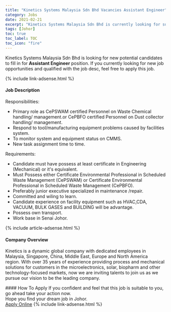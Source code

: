 ```yaml
---
title: "Kinetics Systems Malaysia Sdn Bhd Vacancies Assistant Engineer" 
category: Jobs 
date: 2021-02-21 
excerpt: "Kinetics Systems Malaysia Sdn Bhd is currently looking for suitable person to fill in the Assistant Engineer which based in Johor" 
tags: [Johor] 
toc: true 
toc_label: TOC 
toc_icon: "fire" 
--- 
```


<p>Kinetics Systems Malaysia Sdn Bhd is looking for new potential candidates to fill in for <b>Assistant Engineer</b> position. If you currently looking for new job opportunities and qualified with the job desc, feel free to apply this job.
</p>{% include link-adsense.html %} 
<div><div><h4>Job Description</h4></div><div><div><span><div><p>Responsibilities:</p><ul><li>Primary role&#160;as CePSWAM certified Personnel on Waste Chemical handling/ management.or CePBFO certified Personnel on Dust collector handling/ management.</li><li>Respond to tool/manufacturing equipment problems caused by facilities system.</li><li>To monitor system and equipment status on CMMS.</li><li>New task assignment time to time.</li></ul><p>Requirements:</p><ul><li>Candidate must have possess at least certificate in Engineering (Mechanical) or it's equivalent.</li><li>Must Possess either Certificate Environmental Professional in Scheduled Waste Management (CePSWAM) or Certificate Environmental Professional in Scheduled Waste Management (CePBFO).</li><li>Preferably junior executive specialized in maintenance /repair.</li><li>Committed and wiling to learn.</li><li>Candidate experience on facility equipment such as HVAC,CDA, VACUUM, BULK GASES and BUILDING will be advantage.</li><li>Possess own transport.</li><li>Work base in Senai Johor.</li></ul></div></span></div></div></div> 
{% include article-adsense.html %} 
<div><div><h4>Company Overview</h4></div><div><div><span><div><p>Kinetics is a dynamic global company with dedicated employees in Malaysia, Singapore, China, Middle East, Europe and North America region.&#160;With over 35 years of experience providing process and mechanical solutions for customers in the microelectronics, solar, biopharm and other technology-focused markets, now we are inviting talents to join us as we pursue our vision to be the leading company.</p></div></span></div></div></div> 
#### How To Apply 
If you confident and feel that this job is suitable to you, go ahead take your action now. <br/> 
Hope you find your dream job in Johor. <br/> 
<a href="https://www.jobstreet.com.my/en/job/assistant-engineer-4485364?jobId=jobstreet-my-job-4485364&" class="btn btn--info" target="_blank" rel="nofollow noopenner">Apply Online</a> 
{% include link-adsense.html %} 
